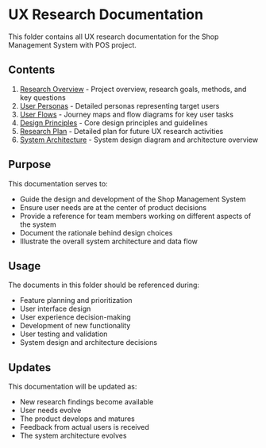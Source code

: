 # UX Research Documentation

This folder contains all UX research documentation for the Shop Management System with POS project.

## Contents

1. [Research Overview](01_research_overview.md) - Project overview, research goals, methods, and key questions
2. [User Personas](02_user_personas.md) - Detailed personas representing target users
3. [User Flows](03_user_flows.md) - Journey maps and flow diagrams for key user tasks
4. [Design Principles](04_design_principles.md) - Core design principles and guidelines
5. [Research Plan](05_research_plan.md) - Detailed plan for future UX research activities
6. [System Architecture](06_system_architecture.md) - System design diagram and architecture overview

## Purpose

This documentation serves to:
- Guide the design and development of the Shop Management System
- Ensure user needs are at the center of product decisions
- Provide a reference for team members working on different aspects of the system
- Document the rationale behind design choices
- Illustrate the overall system architecture and data flow

## Usage

The documents in this folder should be referenced during:
- Feature planning and prioritization
- User interface design
- User experience decision-making
- Development of new functionality
- User testing and validation
- System design and architecture decisions

## Updates

This documentation will be updated as:
- New research findings become available
- User needs evolve
- The product develops and matures
- Feedback from actual users is received
- The system architecture evolves